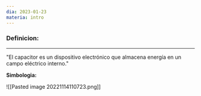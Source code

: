 ```yaml
---
dia: 2023-01-23
materia: intro
---
```

### **Definicion:**
---
"El capacitor es un dispositivo electrónico que almacena energía en un campo eléctrico interno."

**Simbologia:**

![[Pasted image 20221114110723.png]]

